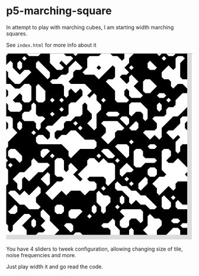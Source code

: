 # p5-marching-square

In attempt to play with marching cubes, I am starting width marching squares. 

See `index.html` for more info about it

![Alt text](/doc/screen0.png?raw=true "What it look like")


You have 4 sliders to tweek configuration, allowing changing size of tile, noise frequencies and more. 

Just play width it and go read the code. 